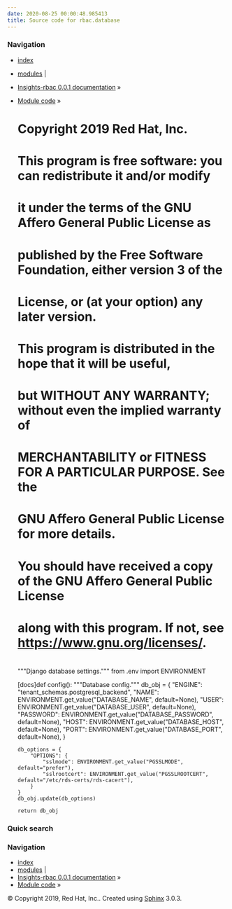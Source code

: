 ```yaml
---
date: 2020-08-25 00:00:48.985413
title: Source code for rbac.database
---
```

### Navigation

  - [index](../../../genindex/ "General Index")
  - [modules](../../../py-modindex/ "Python Module Index") |
  - [Insights-rbac 0.0.1 documentation](../../../index/) »
  - [Module code](../../index/) »


    #
    # Copyright 2019 Red Hat, Inc.
    #
    # This program is free software: you can redistribute it and/or modify
    # it under the terms of the GNU Affero General Public License as
    # published by the Free Software Foundation, either version 3 of the
    # License, or (at your option) any later version.
    #
    # This program is distributed in the hope that it will be useful,
    # but WITHOUT ANY WARRANTY; without even the implied warranty of
    # MERCHANTABILITY or FITNESS FOR A PARTICULAR PURPOSE.  See the
    # GNU Affero General Public License for more details.
    #
    # You should have received a copy of the GNU Affero General Public License
    # along with this program.  If not, see <https://www.gnu.org/licenses/>.
    #
    """Django database settings."""
    from .env import ENVIRONMENT
    
    
    [docs]def config():
        """Database config."""
        db_obj = {
            "ENGINE": "tenant_schemas.postgresql_backend",
            "NAME": ENVIRONMENT.get_value("DATABASE_NAME", default=None),
            "USER": ENVIRONMENT.get_value("DATABASE_USER", default=None),
            "PASSWORD": ENVIRONMENT.get_value("DATABASE_PASSWORD", default=None),
            "HOST": ENVIRONMENT.get_value("DATABASE_HOST", default=None),
            "PORT": ENVIRONMENT.get_value("DATABASE_PORT", default=None),
        }
    
        db_options = {
            "OPTIONS": {
                "sslmode": ENVIRONMENT.get_value("PGSSLMODE", default="prefer"),
                "sslrootcert": ENVIRONMENT.get_value("PGSSLROOTCERT", default="/etc/rds-certs/rds-cacert"),
            }
        }
        db_obj.update(db_options)
    
        return db_obj

### Quick search

### Navigation

  - [index](../../../genindex/ "General Index")
  - [modules](../../../py-modindex/ "Python Module Index") |
  - [Insights-rbac 0.0.1 documentation](../../../index/) »
  - [Module code](../../index/) »

© Copyright 2019, Red Hat, Inc.. Created using
[Sphinx](http://sphinx-doc.org/) 3.0.3.